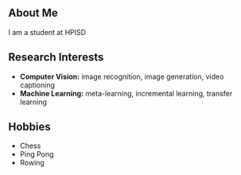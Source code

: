 ## About Me

I am a student at HPISD

## Research Interests

- **Computer Vision:** image recognition, image generation, video captioning
- **Machine Learning:** meta-learning, incremental learning, transfer learning

## Hobbies

- Chess
- Ping Pong
- Rowing

